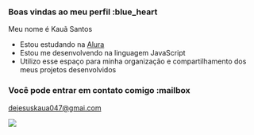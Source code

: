 ### Boas vindas ao meu perfil :blue_heart

Meu nome é Kauã Santos

- Estou estudando na [Alura](https://www.alura.com.br)
- Estou me desenvolvendo na linguagem JavaScript
- Utilizo esse espaço para minha organização e compartilhamento dos meus projetos desenvolvidos

### Você pode entrar em contato comigo :mailbox

dejesuskaua047@gmai.com

![](https://media.tenor.com/iHa8Q3BQsYgAAAAM/terrifier-clown-meme.gif)
